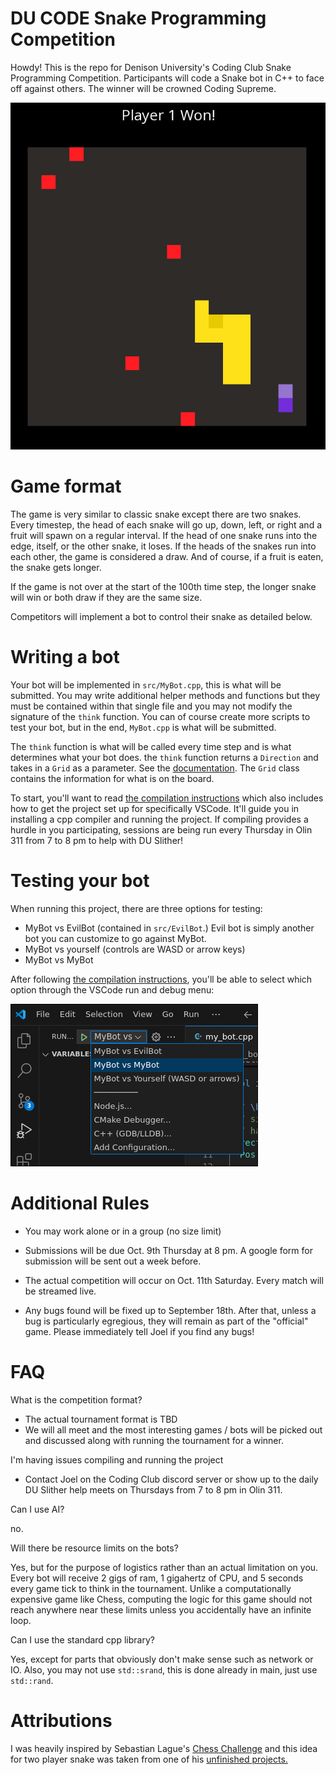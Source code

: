 # DU CODE Snake Programming Competition

Howdy! This is the repo for Denison University's Coding Club Snake
Programming Competition. Participants will code a Snake bot in C++ to
face off against others. The winner will be crowned Coding Supreme.

![Screenshot of the multiplayer snake game](./README-assets/snake-screenshot.png)

# Game format

The game is very similar to classic snake except there are two snakes.
Every timestep, the head of each snake will go up, down, left, or right and
a fruit will spawn on a regular interval. If the head of one snake runs into the
edge, itself, or the other snake, it loses. If the heads of the snakes run into
each other, the game is considered a draw. And of course, if a fruit is eaten,
the snake gets longer.

If the game is not over at the start of the 100th time step, the longer snake
will win or both draw if they are the same size.

Competitors will implement a bot to control their snake as detailed below.

# Writing a bot

Your bot will be implemented in `src/MyBot.cpp`, this is what will be
submitted. You may write additional helper methods and functions but they
must be contained within that single file and you may not modify the
signature of the `think` function. You can of course create more scripts
to test your bot, but in the end, `MyBot.cpp` is what will be submitted.

The `think` function is what will be called every time step and is what
determines what your bot does. the `think` function returns a `Direction` and
takes in a `Grid` as a parameter. See the
[documentation](https://joel-singh.github.io/denison-snake-programming-competition/).
The `Grid` class contains the information for what is on the board.

To start, you'll want to read [the compilation
instructions](https://github.com/Joel-Singh/denison-snake-programming-competition/blob/master/documentation/COMPILING.md)
which also includes how to get the project set up for specifically VSCode.
It'll guide you in installing a cpp compiler and running the project. If
compiling provides a hurdle in you participating, sessions are being run every
Thursday in Olin 311 from 7 to 8 pm to help with DU Slither!

# Testing your bot

When running this project, there are three options for testing: 

- MyBot vs EvilBot (contained in `src/EvilBot`.) Evil bot is simply another bot you can customize to go against MyBot.
- MyBot vs yourself (controls are WASD or arrow keys)
- MyBot vs MyBot

After following [the compilation
instructions](https://github.com/Joel-Singh/denison-snake-programming-competition/blob/master/documentation/COMPILING.md), you'll be able to select which option through the VSCode run and debug menu:

![VSCode run and debug menu with options for every operating system](./README-assets/run-and-debug-in-vs-code.png)

# Additional Rules

- You may work alone or in a group (no size limit)

- Submissions will be due Oct. 9th Thursday at 8 pm. A google form for submission will be sent out a week before.

- The actual competition will occur on Oct. 11th Saturday. Every match will be streamed live.

- Any bugs found will be fixed up to September 18th. After that, unless a bug
is particularly egregious, they will remain as part of the "official" game.
Please immediately tell Joel if you find any bugs!

# FAQ

What is the competition format?

- The actual tournament format is TBD
- We will all meet and the most interesting games / bots will be picked
out and discussed along with running the tournament for a winner.

I'm having issues compiling and running the project

- Contact Joel on the Coding Club discord server or show up to the daily DU Slither help meets on Thursdays from 7 to 8 pm in Olin 311.

Can I use AI?

no.

Will there be resource limits on the bots?

Yes, but for the purpose of logistics rather than an actual limitation on you.
Every bot will receive 2 gigs of ram, 1 gigahertz of CPU, and 5 seconds every
game tick to think in the tournament. Unlike a computationally expensive game
like Chess, computing the logic for this game should not reach anywhere near
these limits unless you accidentally have an infinite loop.

Can I use the standard cpp library?

Yes, except for parts that obviously don't make sense such as network or IO. Also, you may not use
`std::srand`, this is done already in main, just use `std::rand`.

# Attributions

I was heavily inspired by Sebastian Lague's [Chess Challenge](https://github.com/SebLague/Chess-Challenge) and this idea for two player snake was taken from one of his [unfinished projects.](https://youtu.be/kIMHRQWorkE?t=711)
